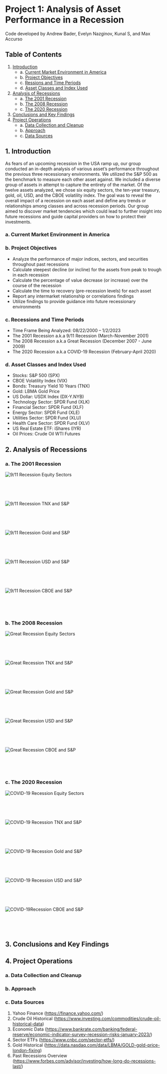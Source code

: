 # Project 1: Analysis of Asset Performance in a Recession

Code developed by Andrew Bader, Evelyn Nazginov, Kunal S, and Max Accurso

## Table of Contents
1. [Introduction](#Introduction)
    - a. [Current Market Environment in America](#Market)
    - b. [Project Objectives](#Objectives)
    - c. [Ressions and Time Periods](#Time)
    - d. [Asset Classes and Index Used](#Asset)
2. [Analysis of Recessions](#Analysis)
    - a. [The 2001 Recession](#2001)
    - b. [The 2008 Recession](#2008)
    - c. [The 2020 Recession](#2020)
3. [Conclusions and Key Findings](#Findings)
4. [Project Operations](#Operations)
    - a. [Data Collection and Cleanup](#Data)
    - b. [Approach](#Approach)
    - c. [Data Sources](#Sources)

## 1. Introduction <a name="Introduction"></a>

As fears of an upcoming recession in the USA ramp up, our group conducted an in-depth analysis of various asset’s performance throughout the previous three recessionary environments. We utilized the S&P 500 as the benchmark to measure each other asset against. We included a diverse group of assets in attempt to capture the entirety of the market. Of the twelve assets analyzed, we chose six equity sectors, the ten-year treasury, gold, oil, USD, and the CBOE volatility index. The goal was to reveal the overall impact of a recession on each asset and define any trends or relationships among classes and across recession periods. Our group aimed to discover market tendencies which could lead to further insight into future recessions and guide capital providers on how to protect their investments.

### a. Current Market Environment in America <a name="Market"></a>

### b. Project Objectives <a name="Objectives"></a>

- Analyze the performance of major indices, sectors, and securities throughout past recessions
- Calculate steepest decline (or incline) for the assets from peak to trough in each recession
- Calculate the percentage of value decrease (or increase) over the course of the recession
- Calculate the time to recovery (pre-recession levels) for each asset
- Report any intermarket relationship or correlations findings
- Utilize findings to provide guidance into future recessionary environments

### c. Recessions and Time Periods <a name="Time"></a>

- Time Frame Being Analyzed: 08/22/2000 – 1/2/2023
- The 2001 Recession a.k.a 9/11 Recession (March-November 2001)
- The 2008 Recession a.k.a Great Recession (December 2007 - June 2009) 
- The 2020 Recession a.k.a COVID-19 Recession (February-April 2020)

### d. Asset Classes and Index Used <a name="Asset"></a>

- Stocks: S&P 500 (SPX) 
- CBOE Volatility Index (VIX)
- Bonds: Treasury Yield 10 Years (TNX)
- Gold: LBMA Gold Price
- US Dollar: USDX Index (DX-Y.NYB)
- Technology Sector: SPDR Fund (XLK) 
- Financial Sector: SPDR Fund (XLF) 
- Energy Sector: SPDR Fund (XLE) 
- Utilities Sector: SPDR Fund (XLU) 
- Health Care Sector: SPDR Fund (XLV) 
- US Real Estate ETF: iShares (IYR) 
- Oil Prices: Crude Oil WTI Futures

## 2. Analysis of Recessions <a name="Analysis"></a>

### a. The 2001 Recession <a name="2001"></a>

![9/11 Recession Equity Sectors](Charts/9-11%20Recession/9_11_Sectors.png)
<p>&nbsp;</p>
<p>&nbsp;</p>

![9/11 Recession TNX and S&P](Charts/9-11%20Recession/9_11_TNX_S%26P.png)
<p>&nbsp;</p>
<p>&nbsp;</p>

![9/11 Recession Gold and S&P](Charts/9-11%20Recession/9_11_Gold_S%26P.png)
<p>&nbsp;</p>
<p>&nbsp;</p>

![9/11 Recession USD and S&P](Charts/9-11%20Recession/9_11_USD_S%26P.png)
<p>&nbsp;</p>
<p>&nbsp;</p>

![9/11 Recession CBOE and S&P](Charts/9-11%20Recession/9_11_CBOE_S%26P.png)
<p>&nbsp;</p>
<p>&nbsp;</p>

### b. The 2008 Recession <a name="2008"></a>

![Great Recession Equity Sectors](Charts/Great%20Recession/Great_Sectors.png)
<p>&nbsp;</p>
<p>&nbsp;</p>

![Great Recession TNX and S&P](Charts/Great%20Recession/Great_TNX_S%26P.png)
<p>&nbsp;</p>
<p>&nbsp;</p>

![Great Recession Gold and S&P](Charts/Great%20Recession/Great_Gold_S%26P.png)
<p>&nbsp;</p>
<p>&nbsp;</p>

![Great Recession USD and S&P](Charts/Great%20Recession/Great_USD_S%26P.png)
<p>&nbsp;</p>
<p>&nbsp;</p>

![Great Recession CBOE and S&P](Charts/Great%20Recession/Great_CBOE_S%26P.png)
<p>&nbsp;</p>
<p>&nbsp;</p>

### c. The 2020 Recession <a name="2020"></a>

![COVID-19 Recession Equity Sectors](Charts/COVID%20Recession/COVID_Sectors.png)
<p>&nbsp;</p>
<p>&nbsp;</p>

![COVID-19 Recession TNX and S&P](Charts/COVID%20Recession/COVID_TNX_S%26P.png)
<p>&nbsp;</p>
<p>&nbsp;</p>

![COVID-19 Recession Gold and S&P](Charts/COVID%20Recession/COVID_Gold_S%26P.png)
<p>&nbsp;</p>
<p>&nbsp;</p>

![COVID-19 Recession USD and S&P](Charts/COVID%20Recession/COVID_USD_S%26P.png)
<p>&nbsp;</p>
<p>&nbsp;</p>

![COVID-19Recession CBOE and S&P](Charts/COVID%20Recession/COVID_CBOE_S%26P.png)
<p>&nbsp;</p>
<p>&nbsp;</p>

## 3. Conclusions and Key Findings <a name="Findings"></a>

## 4. Project Operations <a name="Operations"></a>

### a. Data Collection and Cleanup <a name="Data"></a>

### b. Approach <a name="Approach"></a>

### c. Data Sources <a name="Sources"></a>

1. Yahoo Finance (https://finance.yahoo.com/)
2. Crude Oil Historical (https://www.investing.com/commodities/crude-oil-historical-data)
3. Economic Data (https://www.bankrate.com/banking/federal-reserve/economic-indicator-survey-recession-risks-january-2023/)
4. Sector ETFs (https://www.cnbc.com/sector-etfs/)
5. Gold Historical (https://data.nasdaq.com/data/LBMA/GOLD-gold-price-london-fixing)
6. Past Recessions Overview (https://www.forbes.com/advisor/investing/how-long-do-recessions-last/)